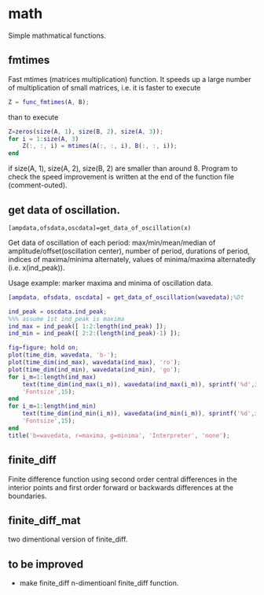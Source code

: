 # math
Simple mathmatical functions.


## fmtimes
Fast mtimes (matrices multiplication) function.
It speeds up a large number of multiplication of small matrices, i.e. it is faster to execute
```MATLAB
Z = func_fmtimes(A, B);
```
than to execute
```MATLAB
Z=zeros(size(A, 1), size(B, 2), size(A, 3));
for i = 1:size(A, 3)
    Z(:, :, i) = mtimes(A(:, :, i), B(:, :, i));
end
```
if size(A, 1), size(A, 2), size(B, 2) are smaller than around 8.
Program to check the speed improvement is written at the end of the function file (comment-outed).


## get data of oscillation. 
```
[ampdata,ofsdata,oscdata]=get_data_of_oscillation(x)
```
Get data of oscillation of each period: max/min/mean/median of amplitude/offset(oscillation center), number of period, durations of period, indices of maxima/minima alternately, values of minima/maxima alternatedly (i.e. x(ind_peak)).

Usage example: marker maxima and minima of oscillation data.
```MATLAB
[ampdata, ofsdata, oscdata] = get_data_of_oscillation(wavedata);%Dt

ind_peak = oscdata.ind_peak;
%%% assume 1st ind_peak is maxima
ind_max = ind_peak([ 1:2:length(ind_peak) ]);
ind_min = ind_peak([ 2:2:(length(ind_peak)-1) ]);

fig=figure; hold on;
plot(time_dim, wavedata, 'b-');
plot(time_dim(ind_max), wavedata(ind_max), 'ro');
plot(time_dim(ind_min), wavedata(ind_min), 'go');
for i_m=1:length(ind_max)
    text(time_dim(ind_max(i_m)), wavedata(ind_max(i_m)), sprintf('%d',i_m),...
    'Fontsize',15);
end
for i_m=1:length(ind_min)
    text(time_dim(ind_min(i_m)), wavedata(ind_min(i_m)), sprintf('%d',i_m),...
    'Fontsize',15);
end
title('b=wavedata, r=maxima, g=minima', 'Interpreter', 'none');
```


## finite_diff
Finite difference function using second order central differences in the interior points and first order forward or backwards differences at the boundaries.

## finite_diff_mat
two dimentional version of finite_diff.


## to be improved
- make finite_diff n-dimentioanl finite_diff function.
